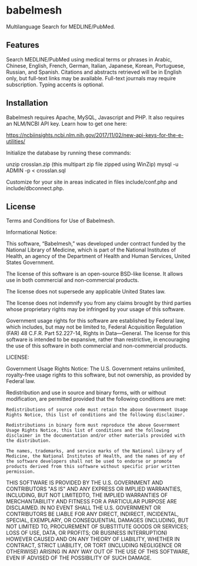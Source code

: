 # babelmesh
Multilanguage Search for MEDLINE/PubMed.

## Features

Search MEDLINE/PubMed using medical terms or phrases in Arabic, Chinese, English, French, German, Italian, Japanese, Korean, Portuguese, Russian, and Spanish. Citations and abstracts retrieved will be in English only, but full-text links may be available. Full-text journals may require subscription. Typing accents is optional.

## Installation

Babelmesh requires Apache, MySQL, Javascript and PHP. It also requires an NLM/NCBI API key. Learn how to get one here:

  https://ncbiinsights.ncbi.nlm.nih.gov/2017/11/02/new-api-keys-for-the-e-utilities/

Initialize the database by running these commands:

  unzip crosslan.zip (this multipart zip file zipped using WinZip)
  mysql -u ADMIN -p < crosslan.sql 

Customize for your site in areas indicated in files include/conf.php and include/dbconnect.php.

## License

Terms and Conditions for Use of Babelmesh.

Informational Notice:

This software, “Babelmesh,” was developed under contract funded by the National Library of Medicine, which is part of the National Institutes of Health, an agency of the Department of Health and Human Services, United States Government.

The license of this software is an open-source BSD-like license. It allows use in both commercial and non-commercial products.

The license does not supersede any applicable United States law.

The license does not indemnify you from any claims brought by third parties whose proprietary rights may be infringed by your usage of this software.

Government usage rights for this software are established by Federal law, which includes, but may not be limited to, Federal Acquisition Regulation (FAR) 48 C.F.R. Part 52.227-14, Rights in Data—General. The license for this software is intended to be expansive, rather than restrictive, in encouraging the use of this software in both commercial and non-commercial products.

LICENSE:

Government Usage Rights Notice: The U.S. Government retains unlimited, royalty-free usage rights to this software, but not ownership, as provided by Federal law.

Redistribution and use in source and binary forms, with or without modification, are permitted provided that the following conditions are met:

    Redistributions of source code must retain the above Government Usage Rights Notice, this list of conditions and the following disclaimer.

    Redistributions in binary form must reproduce the above Government Usage Rights Notice, this list of conditions and the following disclaimer in the documentation and/or other materials provided with the distribution.

    The names, trademarks, and service marks of the National Library of Medicine, the National Institutes of Health, and the names of any of the software developers shall not be used to endorse or promote products derived from this software without specific prior written permission.

THIS SOFTWARE IS PROVIDED BY THE U.S. GOVERNMENT AND CONTRIBUTORS "AS IS" AND ANY EXPRESS OR IMPLIED WARRANTIES, INCLUDING, BUT NOT LIMITEDTO, THE IMPLIED WARRANTIES OF MERCHANTABILITY AND FITNESS FOR A PARTICULAR PURPOSE ARE DISCLAIMED. IN NO EVENT SHALL THE U.S. GOVERNMENT OR CONTRIBUTORS BE LIABLE FOR ANY DIRECT, INDIRECT, INCIDENTAL, SPECIAL, EXEMPLARY, OR CONSEQUENTIAL DAMAGES (INCLUDING, BUT NOT LIMITED TO, PROCUREMENT OF SUBSTITUTE GOODS OR SERVICES; LOSS OF USE, DATA, OR PROFITS; OR BUSINESS INTERRUPTION) HOWEVER CAUSED AND ON ANY THEORY OF LIABILITY, WHETHER IN CONTRACT, STRICT LIABILITY, OR TORT (INCLUDING NEGLIGENCE OR OTHERWISE) ARISING IN ANY WAY OUT OF THE USE OF THIS SOFTWARE, EVEN IF ADVISED OF THE POSSIBILITY OF SUCH DAMAGE.
